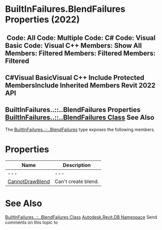 # BuiltInFailures.BlendFailures Properties (2022)

﻿
 Code: All Code: Multiple Code: C# Code: Visual Basic Code: Visual C++  Members: Show All Members: Filtered Members: Filtered Members: Filtered   
---  
C#Visual BasicVisual C++
Include Protected MembersInclude Inherited Members
Revit 2022 API  
---  
BuiltInFailures..::..BlendFailures Properties  
[BuiltInFailures..::..BlendFailures Class](9d09f095-82d3-e023-d31a-e34b6aa436a6.md "BuiltInFailures.BlendFailures Class") See Also  
---  
The [BuiltInFailures..::..BlendFailures](9d09f095-82d3-e023-d31a-e34b6aa436a6.md "BuiltInFailures.BlendFailures Class") type exposes the following members.
# Properties
| Name | Description |
| --- | --- |
| --- | --- | --- |
| [CannotDrawBlend](feb28657-1252-f03d-a0b4-fbb3515c8160.md "CannotDrawBlend Property") | Can't create blend. |

# See Also
[BuiltInFailures..::..BlendFailures Class](9d09f095-82d3-e023-d31a-e34b6aa436a6.md "BuiltInFailures.BlendFailures Class")
[Autodesk.Revit.DB Namespace](87546ba7-461b-c646-cbb1-2cb8f5bff8b2.md "Autodesk.Revit.DB Namespace")
Send comments on this topic to 